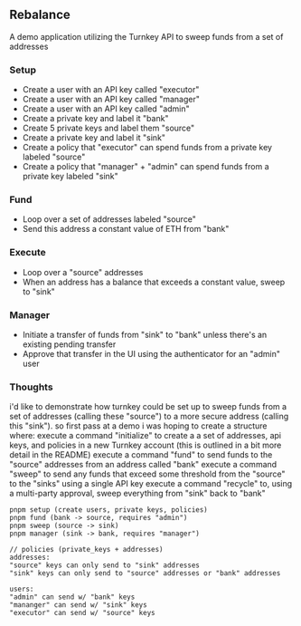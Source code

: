 ## Rebalance

A demo application utilizing the Turnkey API to sweep funds from a set of addresses

### Setup

* Create a user with an API key called "executor"
* Create a user with an API key called "manager"
* Create a user with an API key called "admin"
* Create a private key and label it "bank"
* Create 5 private keys and label them "source"
* Create a private key and label it "sink"
* Create a policy that "executor" can spend funds from a private key labeled "source"
* Create a policy that "manager" + "admin" can spend funds from a private key labeled "sink"

### Fund

* Loop over a set of addresses labeled "source"
* Send this address a constant value of ETH from "bank"

### Execute

* Loop over a "source" addresses
* When an address has a balance that exceeds a constant value, sweep to "sink"

### Manager

* Initiate a transfer of funds from "sink" to "bank" unless there's an existing pending transfer
* Approve that transfer in the UI using the authenticator for an "admin" user

### Thoughts
i'd like to demonstrate how turnkey could be set up to sweep funds from a set of addresses (calling these "source") to a more secure address (calling this "sink"). so first pass at a demo i was hoping to create a structure where:
execute a command "initialize" to create a a set of addresses, api keys, and policies in a new Turnkey account (this is outlined in a bit more detail in the README)
execute a command "fund" to send funds to the "source" addresses from an address called "bank"
execute a command "sweep" to send any funds that exceed some threshold from the "source" to the "sinks" using a single API key
execute a command "recycle" to, using a multi-party approval, sweep everything from "sink" back to "bank"


```
pnpm setup (create users, private keys, policies)
pnpm fund (bank -> source, requires "admin")
pnpm sweep (source -> sink)
pnpm manager (sink -> bank, requires "manager")

// policies (private_keys + addresses)
addresses:
"source" keys can only send to "sink" addresses
"sink" keys can only send to "source" addresses or "bank" addresses

users:
"admin" can send w/ "bank" keys
"mananger" can send w/ "sink" keys
"executor" can send w/ "source" keys
```
